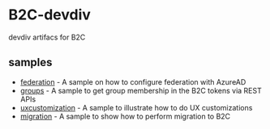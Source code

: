 # B2C-devdiv
devdiv artifacs for B2C

## samples

- [federation](./federatoin) - A sample on how to configure federation with AzureAD
- [groups](./groups) - A sample to get group membership in the B2C tokens via REST APIs
- [uxcustomization](./uxcustomization) - A sample to illustrate how to do UX customizations
- [migration](https://github.com/azure-ad-b2c/samples/tree/master/policies/signin-migration) - A sample to show how to perform migration to B2C